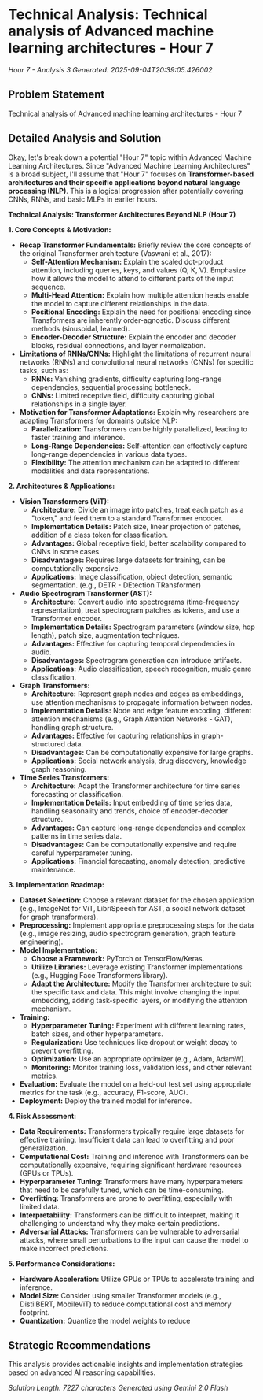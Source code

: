 # Technical Analysis: Technical analysis of Advanced machine learning architectures - Hour 7
*Hour 7 - Analysis 3*
*Generated: 2025-09-04T20:39:05.426002*

## Problem Statement
Technical analysis of Advanced machine learning architectures - Hour 7

## Detailed Analysis and Solution
Okay, let's break down a potential "Hour 7" topic within Advanced Machine Learning Architectures.  Since "Advanced Machine Learning Architectures" is a broad subject, I'll assume that "Hour 7" focuses on **Transformer-based architectures and their specific applications beyond natural language processing (NLP)**.  This is a logical progression after potentially covering CNNs, RNNs, and basic MLPs in earlier hours.

**Technical Analysis: Transformer Architectures Beyond NLP (Hour 7)**

**1. Core Concepts & Motivation:**

*   **Recap Transformer Fundamentals:** Briefly review the core concepts of the original Transformer architecture (Vaswani et al., 2017):
    *   **Self-Attention Mechanism:**  Explain the scaled dot-product attention, including queries, keys, and values (Q, K, V).  Emphasize how it allows the model to attend to different parts of the input sequence.
    *   **Multi-Head Attention:**  Explain how multiple attention heads enable the model to capture different relationships in the data.
    *   **Positional Encoding:**  Explain the need for positional encoding since Transformers are inherently order-agnostic.  Discuss different methods (sinusoidal, learned).
    *   **Encoder-Decoder Structure:** Explain the encoder and decoder blocks, residual connections, and layer normalization.
*   **Limitations of RNNs/CNNs:**  Highlight the limitations of recurrent neural networks (RNNs) and convolutional neural networks (CNNs) for specific tasks, such as:
    *   **RNNs:** Vanishing gradients, difficulty capturing long-range dependencies, sequential processing bottleneck.
    *   **CNNs:**  Limited receptive field, difficulty capturing global relationships in a single layer.
*   **Motivation for Transformer Adaptations:**  Explain why researchers are adapting Transformers for domains outside NLP:
    *   **Parallelization:**  Transformers can be highly parallelized, leading to faster training and inference.
    *   **Long-Range Dependencies:**  Self-attention can effectively capture long-range dependencies in various data types.
    *   **Flexibility:** The attention mechanism can be adapted to different modalities and data representations.

**2. Architectures & Applications:**

*   **Vision Transformers (ViT):**
    *   **Architecture:** Divide an image into patches, treat each patch as a "token," and feed them to a standard Transformer encoder.
    *   **Implementation Details:** Patch size, linear projection of patches, addition of a class token for classification.
    *   **Advantages:**  Global receptive field, better scalability compared to CNNs in some cases.
    *   **Disadvantages:**  Requires large datasets for training, can be computationally expensive.
    *   **Applications:** Image classification, object detection, semantic segmentation.  (e.g., DETR - DEtection TRansformer)
*   **Audio Spectrogram Transformer (AST):**
    *   **Architecture:**  Convert audio into spectrograms (time-frequency representation), treat spectrogram patches as tokens, and use a Transformer encoder.
    *   **Implementation Details:** Spectrogram parameters (window size, hop length), patch size, augmentation techniques.
    *   **Advantages:**  Effective for capturing temporal dependencies in audio.
    *   **Disadvantages:**  Spectrogram generation can introduce artifacts.
    *   **Applications:** Audio classification, speech recognition, music genre classification.
*   **Graph Transformers:**
    *   **Architecture:**  Represent graph nodes and edges as embeddings, use attention mechanisms to propagate information between nodes.
    *   **Implementation Details:**  Node and edge feature encoding, different attention mechanisms (e.g., Graph Attention Networks - GAT), handling graph structure.
    *   **Advantages:**  Effective for capturing relationships in graph-structured data.
    *   **Disadvantages:**  Can be computationally expensive for large graphs.
    *   **Applications:**  Social network analysis, drug discovery, knowledge graph reasoning.
*   **Time Series Transformers:**
    *   **Architecture:** Adapt the Transformer architecture for time series forecasting or classification.
    *   **Implementation Details:** Input embedding of time series data, handling seasonality and trends, choice of encoder-decoder structure.
    *   **Advantages:** Can capture long-range dependencies and complex patterns in time series data.
    *   **Disadvantages:** Can be computationally expensive and require careful hyperparameter tuning.
    *   **Applications:** Financial forecasting, anomaly detection, predictive maintenance.

**3. Implementation Roadmap:**

*   **Dataset Selection:** Choose a relevant dataset for the chosen application (e.g., ImageNet for ViT, LibriSpeech for AST, a social network dataset for graph transformers).
*   **Preprocessing:** Implement appropriate preprocessing steps for the data (e.g., image resizing, audio spectrogram generation, graph feature engineering).
*   **Model Implementation:**
    *   **Choose a Framework:** PyTorch or TensorFlow/Keras.
    *   **Utilize Libraries:**  Leverage existing Transformer implementations (e.g., Hugging Face Transformers library).
    *   **Adapt the Architecture:** Modify the Transformer architecture to suit the specific task and data.  This might involve changing the input embedding, adding task-specific layers, or modifying the attention mechanism.
*   **Training:**
    *   **Hyperparameter Tuning:**  Experiment with different learning rates, batch sizes, and other hyperparameters.
    *   **Regularization:**  Use techniques like dropout or weight decay to prevent overfitting.
    *   **Optimization:**  Use an appropriate optimizer (e.g., Adam, AdamW).
    *   **Monitoring:**  Monitor training loss, validation loss, and other relevant metrics.
*   **Evaluation:** Evaluate the model on a held-out test set using appropriate metrics for the task (e.g., accuracy, F1-score, AUC).
*   **Deployment:**  Deploy the trained model for inference.

**4. Risk Assessment:**

*   **Data Requirements:** Transformers typically require large datasets for effective training.  Insufficient data can lead to overfitting and poor generalization.
*   **Computational Cost:** Training and inference with Transformers can be computationally expensive, requiring significant hardware resources (GPUs or TPUs).
*   **Hyperparameter Tuning:**  Transformers have many hyperparameters that need to be carefully tuned, which can be time-consuming.
*   **Overfitting:** Transformers are prone to overfitting, especially with limited data.
*   **Interpretability:**  Transformers can be difficult to interpret, making it challenging to understand why they make certain predictions.
*   **Adversarial Attacks:**  Transformers can be vulnerable to adversarial attacks, where small perturbations to the input can cause the model to make incorrect predictions.

**5. Performance Considerations:**

*   **Hardware Acceleration:**  Utilize GPUs or TPUs to accelerate training and inference.
*   **Model Size:**  Consider using smaller Transformer models (e.g., DistilBERT, MobileViT) to reduce computational cost and memory footprint.
*   **Quantization:**  Quantize the model weights to reduce

## Strategic Recommendations
This analysis provides actionable insights and implementation strategies
based on advanced AI reasoning capabilities.

*Solution Length: 7227 characters*
*Generated using Gemini 2.0 Flash*

